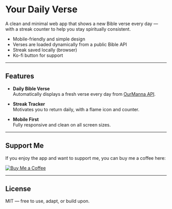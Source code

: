 # Your Daily Verse

A clean and minimal web app that shows a new Bible verse every day — with a streak counter to help you stay spiritually consistent.

- Mobile-friendly and simple design
- Verses are loaded dynamically from a public Bible API
- Streak saved locally (browser)
- Ko-fi button for support

---

## Features

- **Daily Bible Verse**  
  Automatically displays a fresh verse every day from [OurManna API](https://ourmanna.com/verses/api/).

- **Streak Tracker**  
  Motivates you to return daily, with a flame icon and counter.

- **Mobile First**  
  Fully responsive and clean on all screen sizes.

---

## Support Me

If you enjoy the app and want to support me, you can buy me a coffee here:

[![Buy Me a Coffee](https://cdn.buymeacoffee.com/buttons/v2/default-yellow.png)](https://ko-fi.com/h4kuxyz)

---

## License

MIT — free to use, adapt, or build upon.
